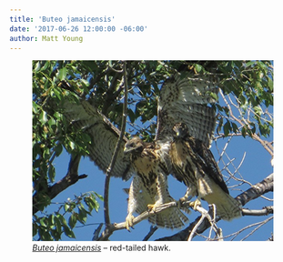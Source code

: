 ```yaml
---
title: 'Buteo jamaicensis'
date: '2017-06-26 12:00:00 -06:00'
author: Matt Young
---
```

<figure>
<img src="/uploads/2017/IMG_1827_Red_Tailed_Hawk_600.JPG" alt="Red-tailed hawk"/>
<figcaption>
<a href="https://coloradooutdoorsmag.com/2016/03/08/what-bird-is-that/"><i>Buteo jamaicensis</i></a> &ndash; red-tailed hawk.
</figcaption>
</figure>
